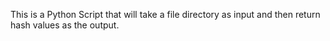 This is a Python Script that will take a file directory as input and then return hash values as the output.
